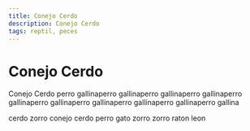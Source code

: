 ```yaml
---
title: Conejo Cerdo
description: Conejo Cerdo
tags: reptil, peces
---
```


# Conejo Cerdo

Conejo Cerdo perro gallinaperro gallinaperro gallinaperro gallinaperro gallinaperro gallinaperro gallinaperro gallinaperro gallinaperro gallina

cerdo zorro conejo cerdo perro gato zorro zorro raton leon